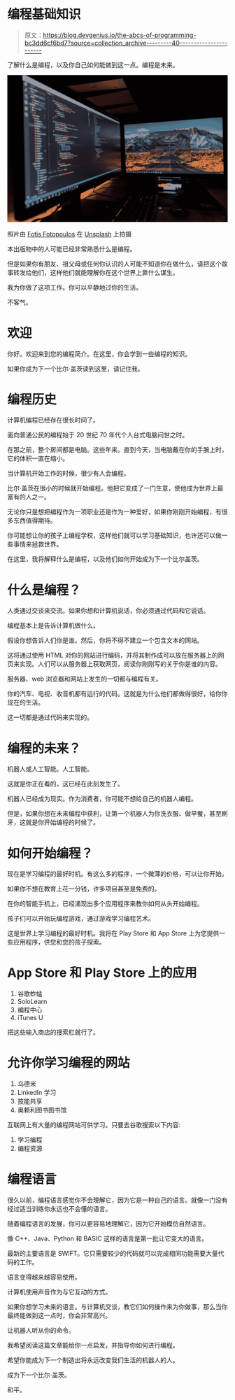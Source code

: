 # 编程基础知识

> 原文：<https://blog.devgenius.io/the-abcs-of-programming-bc3dd6cf6bd7?source=collection_archive---------40----------------------->

了解什么是编程，以及你自己如何能做到这一点。编程是未来。

![](img/e3abe6078a729b41936cfbb4d6e2cf53.png)

照片由 [Fotis Fotopoulos](https://unsplash.com/@ffstop?utm_source=medium&utm_medium=referral) 在 [Unsplash](https://unsplash.com?utm_source=medium&utm_medium=referral) 上拍摄

本出版物中的人可能已经非常熟悉什么是编程。

但是如果你有朋友、祖父母或任何你认识的人可能不知道你在做什么，请把这个故事转发给他们，这样他们就能理解你在这个世界上靠什么谋生。

我为你做了这项工作。你可以平静地过你的生活。

不客气。

# 欢迎

你好。欢迎来到您的编程简介。在这里，你会学到一些编程的知识。

如果你成为下一个比尔·盖茨读到这里，请记住我。

# 编程历史

计算机编程已经存在很长时间了。

面向普通公民的编程始于 20 世纪 70 年代个人台式电脑问世之时。

在那之前，整个房间都是电脑。这些年来。直到今天，当电脑戴在你的手腕上时，它的体积一直在缩小。

当计算机开始工作的时候，很少有人会编程。

比尔·盖茨在很小的时候就开始编程。他把它变成了一门生意，使他成为世界上最富有的人之一。

无论你只是想把编程作为一项职业还是作为一种爱好，如果你刚刚开始编程，有很多东西值得期待。

你可能想让你的孩子上编程学校，这样他们就可以学习基础知识，也许还可以做一些事情来拯救世界。

在这里，我将解释什么是编程，以及他们如何开始成为下一个比尔盖茨。

# 什么是编程？

人类通过交谈来交流。如果你想和计算机说话，你必须通过代码和它说话。

编程基本上是告诉计算机做什么。

假设你想告诉人们你是谁。然后，你将不得不建立一个包含文本的网站。

这将通过使用 HTML 对你的网站进行编码，并将其制作成可以放在服务器上的网页来实现。人们可以从服务器上获取网页，阅读你刚刚写的关于你是谁的内容。

服务器、web 浏览器和网站上发生的一切都与编程有关。

你的汽车、电视、收音机都有运行的代码。这就是为什么他们都做得很好，给你你现在的生活。

这一切都是通过代码来实现的。

# 编程的未来？

机器人或人工智能。人工智能。

这就是你正在看的，这已经在此刻发生了。

机器人已经成为现实。作为消费者，你可能不想给自己的机器人编程。

但是，如果你想在未来编程中获利，让第一个机器人为你洗衣服、做早餐，甚至刷牙，这就是你开始编程的时候了。

# 如何开始编程？

现在是学习编程的最好时机。有这么多的程序，一个微薄的价格，可以让你开始。

如果你不想在教育上花一分钱，许多项目甚至是免费的。

在你的智能手机上，已经涌现出多个应用程序来教你如何从头开始编程。

孩子们可以开始玩编程游戏，通过游戏学习编程艺术。

这是世界上学习编程的最好时机。我将在 Play Store 和 App Store 上为您提供一些应用程序，供您和您的孩子探索。

# App Store 和 Play Store 上的应用

1.  谷歌蚱蜢
2.  SoloLearn
3.  编程中心
4.  iTunes U

把这些输入商店的搜索栏就行了。

# 允许你学习编程的网站

1.  乌德米
2.  LinkedIn 学习
3.  技能共享
4.  奥赖利图书图书馆

互联网上有大量的编程网站可供学习。只要去谷歌搜索以下内容:

1.  学习编程
2.  编程资源

# 编程语言

很久以前，编程语言感觉你不会理解它，因为它是一种自己的语言。就像一门没有经过适当训练你永远也不会懂的语言。

随着编程语言的发展，你可以更容易地理解它，因为它开始模仿自然语言。

像 C++、Java、Python 和 BASIC 这样的语言是第一批让它变大的语言。

最新的主要语言是 SWIFT。它只需要较少的代码就可以完成相同功能需要大量代码的工作。

语言变得越来越容易使用。

计算机使用声音作为与它互动的方式。

如果你想学习未来的语言。与计算机交谈，教它们如何操作来为你做事，那么当你最终能做到这一点时，你会非常高兴。

让机器人听从你的命令。

我希望阅读这篇文章能给你一点启发，并指导你如何进行编程。

希望你能成为下一个制造出将永远改变我们生活的机器人的人。

成为下一个比尔·盖茨。

和平。